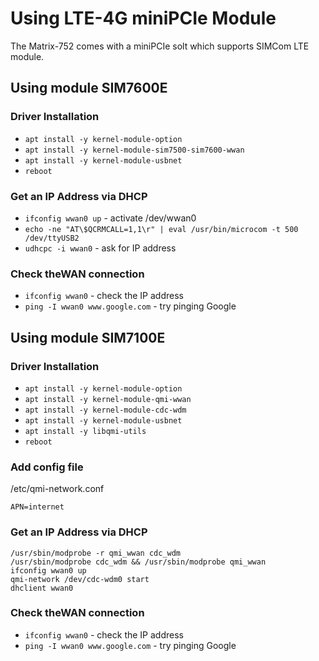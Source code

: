 # Using LTE-4G miniPCIe Module

The Matrix-752 comes with a miniPCIe solt which supports SIMCom LTE module.

## Using module SIM7600E
### Driver Installation
- `apt install -y kernel-module-option`
- `apt install -y kernel-module-sim7500-sim7600-wwan`
- `apt install -y kernel-module-usbnet`
- `reboot`

### Get an IP Address via DHCP
- `ifconfig wwan0 up` - activate /dev/wwan0
- `echo -ne "AT\$QCRMCALL=1,1\r" | eval /usr/bin/microcom -t 500 /dev/ttyUSB2`
- `udhcpc -i wwan0` - ask for IP address

### Check theWAN connection
- `ifconfig wwan0` - check the IP address
- `ping -I wwan0 www.google.com` - try pinging Google

## Using module SIM7100E
### Driver Installation
- `apt install -y kernel-module-option`
- `apt install -y kernel-module-qmi-wwan`
- `apt install -y kernel-module-cdc-wdm`
- `apt install -y kernel-module-usbnet`
- `apt install -y libqmi-utils`
- `reboot`

### Add config file
/etc/qmi-network.conf
```
APN=internet
```

### Get an IP Address via DHCP
```
/usr/sbin/modprobe -r qmi_wwan cdc_wdm
/usr/sbin/modprobe cdc_wdm && /usr/sbin/modprobe qmi_wwan
ifconfig wwan0 up
qmi-network /dev/cdc-wdm0 start
dhclient wwan0
```

### Check theWAN connection
- `ifconfig wwan0` - check the IP address
- `ping -I wwan0 www.google.com` - try pinging Google


